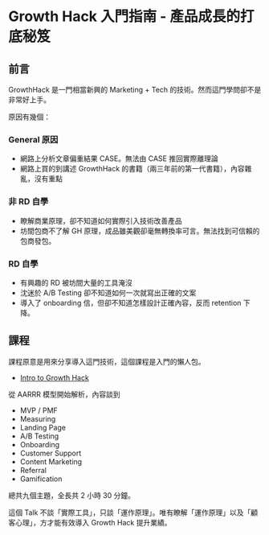 # Growth Hack 入門指南 - 產品成長的打底秘笈


## 前言

GrowthHack 是一門相當新興的 Marketing + Tech 的技術。然而這門學問卻不是非常好上手。

原因有幾個：


### General 原因

* 網路上分析文章偏重結果 CASE。無法由 CASE 推回實際離理論
* 網路上買的到講述 GrowthHack 的書籍（兩三年前的第一代書籍），內容雜亂，沒有重點


### 非 RD 自學

* 瞭解商業原理，卻不知道如何實際引入技術改善產品
* 坊間包商不了解 GH 原理，成品雖美觀卻毫無轉換率可言。無法找到可信賴的包商發包。

### RD 自學

* 有興趣的 RD 被坊間大量的工具淹沒
* 沈迷於 A/B Testing 卻不知道如何一次就寫出正確的文案
* 導入了 onboarding 信，但卻不知道怎樣設計正確內容，反而 retention 下降。



## 課程

課程原意是用來分享導入這門技術，這個課程是入門的懶人包。

* [Intro to Growth Hack](http://www.growthschool.com/courses/intro_to_growth_hack)

從 AARRR 模型開始解析，內容談到

* MVP / PMF
* Measuring
* Landing Page
* A/B Testing
* Onboarding
* Customer Support
* Content Marketing
* Referral
* Gamification

總共九個主題，全長共 2 小時 30 分鐘。

這個 Talk 不談「實際工具」，只談「運作原理」。唯有瞭解「運作原理」以及「顧客心理」，方才能有效導入 Growth Hack 提升業績。



